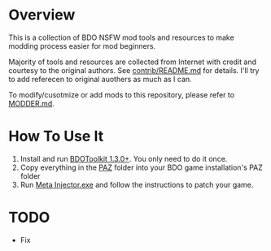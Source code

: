# Overview

This is a collection of BDO NSFW mod tools and resources to make modding process easier for mod beginners.

Majority of tools and resources are collected from Internet with credit and courtesy to the original authors. See [contrib/README.md](contrib/README.md) for details. I'll try to add referecen to original auothers as much as I can.

To modify/cusotmize or add mods to this repository, please refer to [MODDER.md](MODDER.md).

# How To Use It

1. Install and run [BDOToolkit 1.3.0+](https://www.undertow.club/downloads/bdo-toolkit.4365/). You only need to do it once.
2. Copy everything in the [PAZ](PAZ) folder into your BDO game installation's PAZ folder
3. Run [Meta Injector.exe](PAZ/Meta%20Injector.exe) and follow the instructions to patch your game.


# TODO

- Fix 